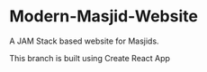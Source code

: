# Modern-Masjid-Website
A JAM Stack based website for Masjids.

This branch is built using Create React App
